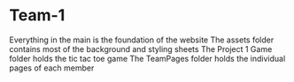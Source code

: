 # Team-1
Everything in the main is the foundation of the website
The assets folder contains most of the background and styling sheets
The Project 1 Game folder holds the tic tac toe game
The TeamPages folder holds the individual pages of each member
